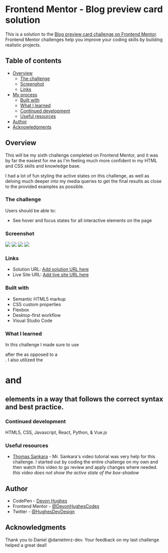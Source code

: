 # Frontend Mentor - Blog preview card solution

This is a solution to the [Blog preview card challenge on Frontend Mentor](https://www.frontendmentor.io/challenges/blog-preview-card-ckPaj01IcS). Frontend Mentor challenges help you improve your coding skills by building realistic projects. 

## Table of contents

- [Overview](#overview)
  - [The challenge](#the-challenge)
  - [Screenshot](#screenshot)
  - [Links](#links)
- [My process](#my-process)
  - [Built with](#built-with)
  - [What I learned](#what-i-learned)
  - [Continued development](#continued-development)
  - [Useful resources](#useful-resources)
- [Author](#author)
- [Acknowledgments](#acknowledgments)

## Overview

This will be my sixth challenge completed on Frontend Mentor, and it was by far the easiest for me as I'm feeling much more confident in my HTML and CSS skills and knowledge base.

I had a lot of fun styling the active states on this challenge, as well as delving much deeper into my media queries to get the final results as close to the provided examples as possible.

### The challenge

Users should be able to:

- See hover and focus states for all interactive elements on the page

### Screenshot

![](./screen%20captures/Desktop%20View%20Inactive.jpg)
![](./screen%20captures/Desktop%20View%20Active.jpg)
![](./screen%20captures/Mobile%20View%20Inactive.jpg)
![](./screen%20captures/Mobile%20View%20Active.jpg)

### Links

- Solution URL: [Add solution URL here](https://your-solution-url.com)
- Live Site URL: [Add live site URL here](https://your-live-site-url.com)

### Built with

- Semantic HTML5 markup
- CSS custom properties
- Flexbox
- Desktop-first workflow
- Visual Studio Code

### What I learned

In this challenge I made sure to use <main> after the <body> as opposed to a <div>. I also utilized the <h1> and <h2> elements in a way that follows the correct syntax and best practice.

### Continued development

HTML5, CSS, Javascript, React, Python, & Vue.js

### Useful resources

- [Thomas Sankara](https://www.youtube.com/watch?v=3n22cowxoKU) - Mr. Sankara's video tutorial was very help for this challenge. I started out by coding the entire challenge on my own and then watch this video to go review and apply changes where needed. *this video does not show the active state of the box-shadow*

## Author

- CodePen - [Devon Hughes](https://codepen.io/Devon-Hughes-the-decoder)
- Frontend Mentor - [@DevonHughesCodes](https://www.frontendmentor.io/profile/DevonHughesCodes)
- Twitter - [@HughesDevDesign](https://twitter.com/HughesDevDesign)

## Acknowledgments

Thank you to Daniel @danielmrz-dev. Your feedback on my last challenge helped a great deal!